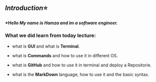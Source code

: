 ## *Introduction*:star: 

##### *Hello My name is Hamza and im a software engineer.

### What we did learn from today lecture: 

- what is **GUI** and what is **Terminal**.

- what is **Commands** and how to use it in different OS.

- what is **GitHub** and how to use it in terminal and deploy a Repositorie.

- what is the **MarkDown** language, how to use it and the basic syntax.



